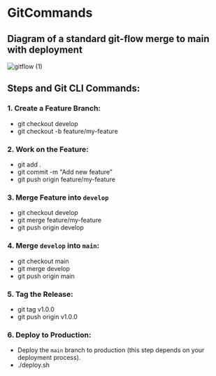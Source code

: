 # GitCommands

## Diagram of a standard git-flow merge to main with deployment

![gitflow (1)](https://github.com/user-attachments/assets/f332c224-99a5-4367-9a15-7549a88ba7a5)


## Steps and Git CLI Commands:

### 1. Create a Feature Branch:
- git checkout develop
- git checkout -b feature/my-feature

### 2. Work on the Feature:
- git add .
- git commit -m "Add new feature"
- git push origin feature/my-feature

### 3. Merge Feature into `develop`
- git checkout develop
- git merge feature/my-feature
- git push origin develop
 
### 4. Merge `develop` into `main`:
- git checkout main
- git merge develop
- git push origin main

### 5. Tag the Release:
- git tag v1.0.0
- git push origin v1.0.0
  

### 6. Deploy to Production:
- Deploy the `main` branch to production (this step depends on your deployment process).
- ./deploy.sh
